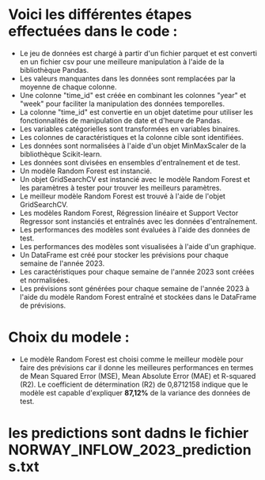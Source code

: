 # Voici les différentes étapes effectuées dans le code :

* Le jeu de données est chargé à partir d'un fichier parquet et est converti en un fichier csv pour une meilleure manipulation à l'aide de la bibliothèque Pandas.
* Les valeurs manquantes dans les données sont remplacées par la moyenne de chaque colonne.
* Une colonne "time_id" est créée en combinant les colonnes "year" et "week" pour faciliter la manipulation des données temporelles.
* La colonne "time_id" est convertie en un objet datetime pour utiliser les fonctionnalités de manipulation de date et d'heure de Pandas.
* Les variables catégorielles sont transformées en variables binaires.
* Les colonnes de caractéristiques et la colonne cible sont identifiées.
* Les données sont normalisées à l'aide d'un objet MinMaxScaler de la bibliothèque Scikit-learn.
* Les données sont divisées en ensembles d'entraînement et de test.
* Un modèle Random Forest est instancié.
* Un objet GridSearchCV est instancié avec le modèle Random Forest et les paramètres à tester pour trouver les meilleurs paramètres.
* Le meilleur modèle Random Forest est trouvé à l'aide de l'objet GridSearchCV.
* Les modèles Random Forest, Régression linéaire et Support Vector Regressor sont instanciés et entraînés avec les données d'entraînement.
* Les performances des modèles sont évaluées à l'aide des données de test.
* Les performances des modèles sont visualisées à l'aide d'un graphique.
* Un DataFrame est créé pour stocker les prévisions pour chaque semaine de l'année 2023.
* Les caractéristiques pour chaque semaine de l'année 2023 sont créées et normalisées.
* Les prévisions sont générées pour chaque semaine de l'année 2023 à l'aide du modèle Random Forest entraîné et stockées dans le DataFrame de prévisions.

# Choix du modele :

* Le modèle Random Forest est choisi comme le meilleur modèle pour faire des prévisions car il donne les meilleures performances en termes de Mean Squared Error (MSE), Mean Absolute Error (MAE) et R-squared (R2). Le coefficient de détermination (R2) de 0,8712158 indique que le modèle est capable d'expliquer **87,12%** de la variance des données de test.

# les predictions sont dadns le fichier NORWAY_INFLOW_2023_predictions.txt



